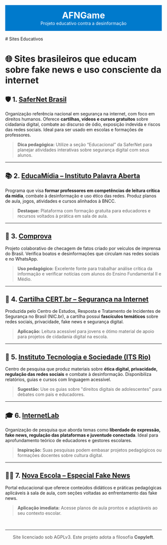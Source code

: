 <div style="text-align: center; padding: 1rem; background-color: #007ACC; color: white;">
<h1 style="margin: 0;">AFNGame</h1>
<p style="margin: 0;">Projeto educativo contra a desinformação</p>
</div>
<br />
# Sites Educativos

# 🌐 Sites brasileiros que educam sobre fake news e uso consciente da internet

## 🛡️ 1. [SaferNet Brasil](https://www.safernet.org.br/)
Organização referência nacional em segurança na internet, com foco em direitos humanos. Oferece **cartilhas, vídeos e cursos gratuitos** sobre cidadania digital, combate ao discurso de ódio, exposição indevida e riscos das redes sociais. Ideal para ser usado em escolas e formações de professores.

> **Dica pedagógica:** Utilize a seção “Educacional” da SaferNet para planejar atividades interativas sobre segurança digital com seus alunos.

---

## 📚 2. [EducaMídia – Instituto Palavra Aberta](https://educamidia.org.br/)
Programa que visa **formar professores em competências de leitura crítica da mídia**, combate à desinformação e uso ético das redes. Produz planos de aula, jogos, atividades e cursos alinhados à BNCC.

> **Destaque:** Plataforma com formação gratuita para educadores e recursos voltados à prática em sala de aula.

---

## 🔎 3. [Comprova](https://projetocomprova.com.br/)
Projeto colaborativo de checagem de fatos criado por veículos de imprensa do Brasil. Verifica boatos e desinformações que circulam nas redes sociais e no WhatsApp.

> **Uso pedagógico:** Excelente fonte para trabalhar análise crítica da informação e verificar notícias com alunos do Ensino Fundamental II e Médio.

---

## 📖 4. [Cartilha CERT.br – Segurança na Internet](https://cartilha.cert.br/)
Produzida pelo Centro de Estudos, Resposta e Tratamento de Incidentes de Segurança no Brasil (NIC.br), a cartilha possui **fascículos temáticos** sobre redes sociais, privacidade, fake news e segurança digital.

> **Aplicação:** Leitura acessível para jovens e ótimo material de apoio para projetos de cidadania digital na escola.

---

## 📱 5. [Instituto Tecnologia e Sociedade (ITS Rio)](https://itsrio.org/)
Centro de pesquisa que produz materiais sobre **ética digital, privacidade, regulação das redes sociais** e combate à desinformação. Disponibiliza relatórios, guias e cursos com linguagem acessível.

> **Sugestão:** Use os guias sobre "direitos digitais de adolescentes" para debates com pais e educadores.

---

## 🎓 6. [InternetLab](https://www.internetlab.org.br/)
Organização de pesquisa que aborda temas como **liberdade de expressão, fake news, regulação das plataformas e juventude conectada**. Ideal para aprofundamento teórico de educadores e gestores escolares.

> **Inspiração:** Suas pesquisas podem embasar projetos pedagógicos ou formações docentes sobre cultura digital.

---

## 👩‍🏫 7. [Nova Escola – Especial Fake News](https://novaescola.org.br/conteudo/18835-como-trabalhar-o-tema-das-fake-news-na-escola)
Portal educacional que oferece conteúdos didáticos e práticas pedagógicas aplicáveis à sala de aula, com seções voltadas ao enfrentamento das fake news.

> **Aplicação imediata:** Acesse planos de aula prontos e adaptáveis ao seu contexto escolar.
<br />
<hr />
<footer style="text-align: center; font-size: 0.9rem; color: #555;">
<p>Site licenciado sob AGPLv3. Este projeto adota a filosofia <strong>Copyleft</strong>.</p>
</footer>
